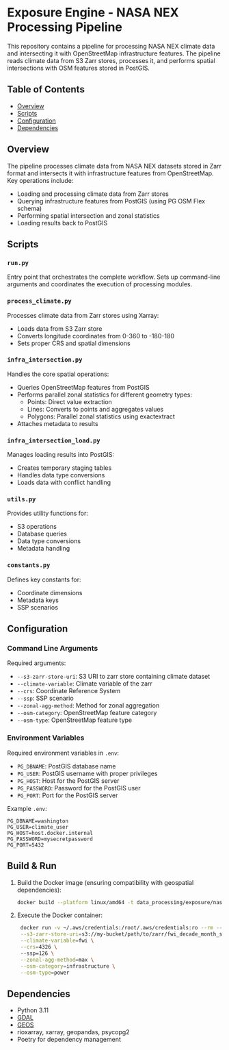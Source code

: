 # Exposure Engine - NASA NEX Processing Pipeline

This repository contains a pipeline for processing NASA NEX climate data and intersecting it with OpenStreetMap infrastructure features. The pipeline reads climate data from S3 Zarr stores, processes it, and performs spatial intersections with OSM features stored in PostGIS.

## Table of Contents

- [Overview](#overview)
- [Scripts](#scripts)
- [Configuration](#configuration)
- [Dependencies](#dependencies)

## Overview

The pipeline processes climate data from NASA NEX datasets stored in Zarr format and intersects it with infrastructure features from OpenStreetMap. Key operations include:
- Loading and processing climate data from Zarr stores
- Querying infrastructure features from PostGIS (using PG OSM Flex schema)
- Performing spatial intersection and zonal statistics
- Loading results back to PostGIS

## Scripts

### `run.py`
Entry point that orchestrates the complete workflow. Sets up command-line arguments and coordinates the execution of processing modules.

### `process_climate.py`
Processes climate data from Zarr stores using Xarray:
- Loads data from S3 Zarr store
- Converts longitude coordinates from 0-360 to -180-180
- Sets proper CRS and spatial dimensions

### `infra_intersection.py`
Handles the core spatial operations:
- Queries OpenStreetMap features from PostGIS
- Performs parallel zonal statistics for different geometry types:
  - Points: Direct value extraction
  - Lines: Converts to points and aggregates values
  - Polygons: Parallel zonal statistics using exactextract
- Attaches metadata to results

### `infra_intersection_load.py`
Manages loading results into PostGIS:
- Creates temporary staging tables
- Handles data type conversions
- Loads data with conflict handling

### `utils.py`
Provides utility functions for:
- S3 operations
- Database queries
- Data type conversions
- Metadata handling

### `constants.py`
Defines key constants for:
- Coordinate dimensions
- Metadata keys
- SSP scenarios

## Configuration

### Command Line Arguments

Required arguments:

- `--s3-zarr-store-uri`: S3 URI to zarr store containing climate dataset
- `--climate-variable`: Climate variable of the zarr
- `--crs`: Coordinate Reference System
- `--ssp`: SSP scenario
- `--zonal-agg-method`: Method for zonal aggregation
- `--osm-category`: OpenStreetMap feature category
- `--osm-type`: OpenStreetMap feature type

### Environment Variables

Required environment variables in `.env`:

- `PG_DBNAME`: PostGIS database name
- `PG_USER`: PostGIS username with proper privileges
- `PG_HOST`: Host for the PostGIS server
- `PG_PASSWORD`: Password for the PostGIS user
- `PG_PORT`: Port for the PostGIS server

Example `.env`:
```properties
PG_DBNAME=washington
PG_USER=climate_user
PG_HOST=host.docker.internal
PG_PASSWORD=mysecretpassword
PG_PORT=5432
```

## Build & Run

1. Build the Docker image (ensuring compatibility with geospatial dependencies):
   ```bash
   docker build --platform linux/amd64 -t data_processing/exposure/nasa-nex .
   ```
2. Execute the Docker container:
   ```bash
    docker run -v ~/.aws/credentials:/root/.aws/credentials:ro --rm --env-file .env exposure-nasa-nex \
    --s3-zarr-store-uri=s3://my-bucket/path/to/zarr/fwi_decade_month_ssp126.zarr \
    --climate-variable=fwi \
    --crs=4326 \ 
    --ssp=126 \
    --zonal-agg-method=max \
    --osm-category=infrastructure \
    --osm-type=power
    ```

## Dependencies

- Python 3.11
- [GDAL](https://gdal.org/)
- [GEOS](https://libgeos.org/)
- rioxarray, xarray, geopandas, psycopg2
- Poetry for dependency management


